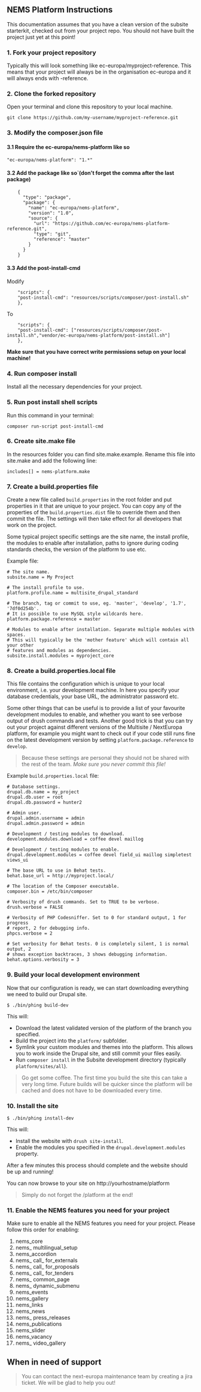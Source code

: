 ## NEMS Platform Instructions

This documentation assumes that you have a clean version of the subsite starterkit,
checked out from your project repo.
You should not have built the project just yet at this point!

### 1. Fork your project repository  
  
Typically this will look something like ec-europa/myproject-reference. This means that your project will always be in the organisation ec-europa and it will always ends with -reference.  
  

### 2. Clone the forked repository  

Open your terminal and clone this repository to your local machine.  

`git clone https://github.com/my-username/myproject-reference.git`  

### 3. Modify the composer.json file

#### 3.1 Require the ec-europa/nems-platform like so
`
    "ec-europa/nems-platform": "1.*"
`

#### 3.2 Add the package like so`(don't forget the comma after the last package)
```
    {
      "type": "package",
      "package": {
        "name": "ec-europa/nems-platform",
        "version": "1.0",
        "source": {
          "url": "https://github.com/ec-europa/nems-platform-reference.git",
          "type": "git",
          "reference": "master"
        }
      }
    }
```

#### 3.3 Add the post-install-cmd
Modify
```
    "scripts": {
    "post-install-cmd": "resources/scripts/composer/post-install.sh"
    },
```
To
```
    "scripts": {
    "post-install-cmd": ["resources/scripts/composer/post-install.sh","vendor/ec-europa/nems-platform/post-install.sh"]
    },
```

**Make sure that you have correct write permissions setup on your local machine!**  

### 4. Run composer install  

Install all the necessary dependencies for your project.  

### 5. Run post install shell scripts  

Run this command in your terminal:   
  
  `composer run-script post-install-cmd`  
  
### 6. Create site.make file  

In the resources folder you can find site.make.example. Rename this file into site.make and add the following line:  

`includes[] = nems-platform.make`  

### 7. Create a build.properties file

Create a new file called `build.properties` in the root folder and put
properties in it that are unique to your project. You can copy any of the
properties of the `build.properties.dist` file to override them and then commit
the file. The settings will then take effect for all developers that work on the
project.

Some typical project specific settings are the site name, the install profile,
the modules to enable after installation, paths to ignore during coding
standards checks, the version of the platform to use etc.

Example file:

```
# The site name.
subsite.name = My Project

# The install profile to use.
platform.profile.name = multisite_drupal_standard

# The branch, tag or commit to use, eg. 'master', 'develop', '1.7', '7df0d254b'.
# It is possible to use MySQL style wildcards here.
platform.package.reference = master

# Modules to enable after installation. Separate multiple modules with spaces.
# This will typically be the 'mother feature' which will contain all your other
# features and modules as dependencies.
subsite.install.modules = myproject_core
```  

### 8. Create a build.properties.local file

This file contains the configuration which is unique to your local environment,
i.e. your development machine. In here you specify your database credentials,
your base URL, the administrator password etc.

Some other things that can be useful is to provide a list of your favourite
development modules to enable, and whether you want to see verbose output of
drush commands and tests. Another good trick is that you can try out your
project against different versions of the Multisite / NextEuropa platform, for
example you might want to check out if your code still runs fine on the latest
development version by setting `platform.package.reference` to `develop`.

> Because these settings are personal they should not be shared with the rest of
> the team. *Make sure you never commit this file!*

Example `build.properties.local` file:

```
# Database settings.
drupal.db.name = my_project
drupal.db.user = root
drupal.db.password = hunter2

# Admin user.
drupal.admin.username = admin
drupal.admin.password = admin

# Development / testing modules to download.
development.modules.download = coffee devel maillog

# Development / testing modules to enable.
drupal.development.modules = coffee devel field_ui maillog simpletest views_ui

# The base URL to use in Behat tests.
behat.base_url = http://myproject.local/

# The location of the Composer executable.
composer.bin = /etc/bin/composer

# Verbosity of drush commands. Set to TRUE to be verbose.
drush.verbose = FALSE

# Verbosity of PHP Codesniffer. Set to 0 for standard output, 1 for progress
# report, 2 for debugging info.
phpcs.verbose = 2

# Set verbosity for Behat tests. 0 is completely silent, 1 is normal output, 2
# shows exception backtraces, 3 shows debugging information.
behat.options.verbosity = 3
```

### 9. Build your local development environment

Now that our configuration is ready, we can start downloading everything we need
to build our Drupal site.

```
$ ./bin/phing build-dev
```

This will:

* Download the latest validated version of the platform of the branch you
  specified.
* Build the project into the `platform/` subfolder.
* Symlink your custom modules and themes into the platform. This allows you to
  work inside the Drupal site, and still commit your files easily.
* Run `composer install` in the Subsite development directory
  (typically `platform/sites/all`).

> Go get some coffee. The first time you build the site this can take a very
> long time. Future builds will be quicker since the platform will be cached and
> does not have to be downloaded every time.

### 10. Install the site

```
$ ./bin/phing install-dev
```

This will:

* Install the website with `drush site-install`.
* Enable the modules you specified in the `drupal.development.modules` property.

After a few minutes this process should complete and the website should be up
and running!  

You can now browse to your site on http://yourhostname/platform  

> Simply do not forget the /platform at the end!  


### 11. Enable the NEMS features you need for your project  

Make sure to enable all the NEMS features you need for your project. Please follow this order for enabling: 
  
   
1. nems_core  
2. nems_ multilingual_setup  
3. nems_accordion  
4. nems_ call_ for_externals  
5. nems_ call_ for_proposals  
6. nems_ call_ for_tenders  
7. nems_ common_page  
8. nems_ dynamic_submenu  
9. nems_events  
10. nems_gallery  
11. nems_links  
12. nems_news  
13. nems_ press_releases  
14. nems_publications 
15. nems_slider  
16. nems_vacancy  
17. nems_ video_gallery 

## When in need of support  

> You can contact the next-europa maintenance team by creating a jira ticket. We will be glad to help you out!  






